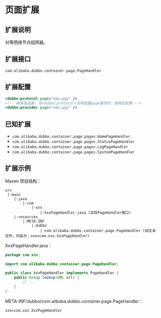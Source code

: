 # 页面扩展

## 扩展说明

对等网络节点组网器。

## 扩展接口

`com.alibaba.dubbo.container.page.PageHandler`

## 扩展配置

```xml
<dubbo:protocol page="xxx,yyy" />
<!-- 缺省值设置，当<dubbo:protocol>没有配置page属性时，使用此配置 -->
<dubbo:provider page="xxx,yyy" />
```

## 已知扩展

* `com.alibaba.dubbo.container.page.pages.HomePageHandler`
* `com.alibaba.dubbo.container.page.pages.StatusPageHandler`
* `com.alibaba.dubbo.container.page.pages.LogPageHandler`
* `com.alibaba.dubbo.container.page.pages.SystemPageHandler`

## 扩展示例

Maven 项目结构：

```
src
 |-main
    |-java
        |-com
            |-xxx
                |-XxxPageHandler.java (实现PageHandler接口)
    |-resources
        |-META-INF
            |-dubbo
                |-com.alibaba.dubbo.container.page.PageHandler (纯文本文件，内容为：xxx=com.xxx.XxxPageHandler)
```

XxxPageHandler.java：

```java
package com.xxx;
 
import com.alibaba.dubbo.container.page.PageHandler;
 
public class XxxPageHandler implements PageHandler {
    public Group lookup(URL url) {
        // ...
    }
}
```

META-INF/dubbo/com.alibaba.dubbo.container.page.PageHandler：

```properties
xxx=com.xxx.XxxPageHandler
```
